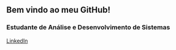 ## Bem vindo ao meu GitHub!
### Estudante de Análise e Desenvolvimento de Sistemas

<a href="https://www.linkedin.com/in/matheusgubcardoso">LinkedIn</a>
